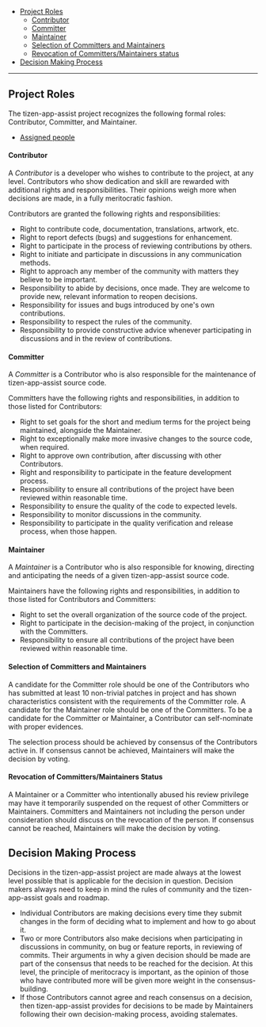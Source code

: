* [Project Roles](#project-roles)
  - [Contributor](#contributor)
  - [Committer](#committer)
  - [Maintainer](#maintainer)
  - [Selection of Committers and Maintainers](#selection-of-committers-and-maintainers)
  - [Revocation of Committers/Maintainers status](#revocation-of-committersmaintainers-status)
* [Decision Making Process](#decision-making-process)

***

## Project Roles

The tizen-app-assist project recognizes the following formal roles: Contributor, Committer, and Maintainer.

* [Assigned people](assigned-people.md)

#### Contributor
A _Contributor_ is a developer who wishes to contribute to the project, at any level. Contributors who show dedication and skill are rewarded with additional rights and responsibilities. Their opinions weigh more when decisions are made, in a fully meritocratic fashion.

Contributors are granted the following rights and responsibilities:
* Right to contribute code, documentation, translations, artwork, etc.
* Right to report defects (bugs) and suggestions for enhancement.
* Right to participate in the process of reviewing contributions by others.
* Right to initiate and participate in discussions in any communication methods.
* Right to approach any member of the community with matters they believe to be important.
* Responsibility to abide by decisions, once made. They are welcome to provide new, relevant information to reopen decisions.
* Responsibility for issues and bugs introduced by one's own contributions.
* Responsibility to respect the rules of the community.
* Responsibility to provide constructive advice whenever participating in discussions and in the review of contributions.

#### Committer
A _Committer_ is a Contributor who is also responsible for the maintenance of tizen-app-assist source code. 

Committers have the following rights and responsibilities, in addition to those listed for Contributors:
* Right to set goals for the short and medium terms for the project being maintained, alongside the Maintainer.
* Right to exceptionally make more invasive changes to the source code, when required.
* Right to approve own contribution, after discussing with other Contributors.
* Right and responsibility to participate in the feature development process.
* Responsibility to ensure all contributions of the project have been reviewed within reasonable time.
* Responsibility to ensure the quality of the code to expected levels.
* Responsibility to monitor discussions in the community.
* Responsibility to participate in the quality verification and release process, when those happen.

#### Maintainer
A _Maintainer_ is a Contributor who is also responsible for knowing, directing and anticipating the needs of a given tizen-app-assist source code. 

Maintainers have the following rights and responsibilities, in addition to those listed for Contributors and Committers:
* Right to set the overall organization of the source code of the project.
* Right to participate in the decision-making of the project, in conjunction with the Committers.
* Responsibility to ensure all contributions of the project have been reviewed within reasonable time. 

#### Selection of Committers and Maintainers

A candidate for the Committer role should be one of the Contributors who has submitted at least 10 non-trivial patches in project and has shown characteristics consistent with the requirements of the Committer role. 
A candidate for the Maintainer role should be one of the Committers. 
To be a candidate for the Committer or Maintainer, a Contributor can self-nominate with proper evidences.

The selection process should be achieved by consensus of the Contributors active in. If consensus cannot be achieved, Maintainers will make the decision by voting.

#### Revocation of Committers/Maintainers Status

A Maintainer or a Committer who intentionally abused his review privilege may have it temporarily suspended on the request of other Committers or Maintainers. Committers and Maintainers not including the person under consideration should discuss on the revocation of the person. If consensus cannot be reached, Maintainers will make the decision by voting.

## Decision Making Process

Decisions in the tizen-app-assist project are made always at the lowest level possible that is applicable for the decision in question. Decision makers always need to keep in mind the rules of community and the tizen-app-assist goals and roadmap.

* Individual Contributors are making decisions every time they submit changes in the form of deciding what to implement and how to go about it.
* Two or more Contributors also make decisions when participating in discussions in community, on bug or feature reports, in reviewing of commits. Their arguments in why a given decision should be made are part of the consensus that needs to be reached for the decision. At this level, the principle of meritocracy is important, as the opinion of those who have contributed more will be given more weight in the consensus-building.
* If those Contributors cannot agree and reach consensus on a decision, then tizen-app-assist provides for decisions to be made by Maintainers following their own decision-making process, avoiding stalemates.
